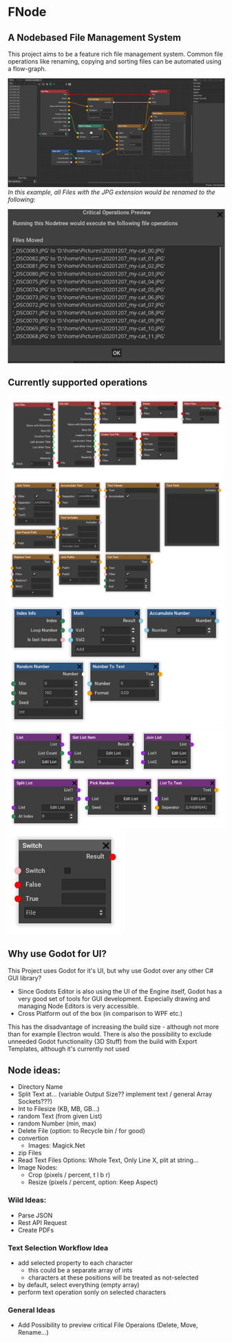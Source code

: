 # FNode
## A Nodebased File Management System

This project aims to be a feature rich file management system. Common file operations like renaming, copying and sorting files can be automated using a flow-graph.

![rename example](doc/rename_example_1.png)
*In this example, all Files with the JPG extension would be renamed to the following:*

![rename example](doc/rename_preview.png)

## Currently supported operations

![all nodes](doc/nodes_file.png)
![all nodes](doc/nodes_text.png)
![all nodes](doc/nodes_math.png)
![all nodes](doc/nodes_list.png)
![all nodes](doc/nodes_other.png)

## Why use Godot for UI?
This Project uses Godot for it's UI, but why use Godot over any other C# GUI library?
- Since Godots Editor is also using the UI of the Engine itself, Godot has a very good set of tools for GUI development. Especially drawing and managing Node Editors is very accessible.
- Cross Platform out of the box (in comparison to WPF etc.)

This has the disadvantage of increasing the build size - although not more than for example Electron would. There is also the possibility to exclude unneeded Godot functionality (3D Stuff) from the build with Export Templates, although it's currently not used

## Node ideas:
- Directory Name
- Split Text at... (variable Output Size?? implement text / general Array Sockets???)
- Int to Filesize (KB, MB, GB...)
- random Text (from given List)
- random Number (min, max)
- Delete File (option: to Recycle bin / for good)
- convertion
    - Images: Magick.Net
- zip Files
- Read Text Files
    Options: Whole Text, Only Line X, plit at string...
- Image Nodes:
    - Crop (pixels / percent, t l b r)
    - Resize (pixels / percent, option: Keep Aspect)

### Wild Ideas:
- Parse JSON
- Rest API Request
- Create PDFs

### Text Selection Workflow Idea
- add selected property to each character
    - this could be a separate array of ints
    - characters at these positions will be treated as not-selected
- by default, select everything (empty array)
- perform text operation sonly on selected characters

### General Ideas
- Add Possibility to preview critical File Operaions (Delete, Move, Rename...)